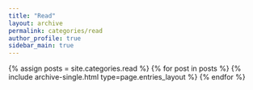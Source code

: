 ```yaml
---
title: "Read"
layout: archive
permalink: categories/read
author_profile: true
sidebar_main: true
---
```



{% assign posts = site.categories.read %}
{% for post in posts %} {% include archive-single.html type=page.entries_layout %} {% endfor %}